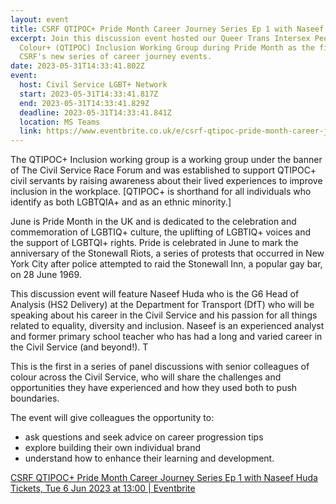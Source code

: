 ```yaml
---
layout: event
title: CSRF QTIPOC+ Pride Month Career Journey Series Ep 1 with Naseef Huda
excerpt: Join this discussion event hosted our Queer Trans Intersex People of
  Colour+ (QTIPOC) Inclusion Working Group during Pride Month as the first in
  CSRF's new series of career journey events.
date: 2023-05-31T14:33:41.802Z
event:
  host: Civil Service LGBT+ Network
  start: 2023-05-31T14:33:41.817Z
  end: 2023-05-31T14:33:41.829Z
  deadline: 2023-05-31T14:33:41.841Z
  location: MS Teams
  link: https://www.eventbrite.co.uk/e/csrf-qtipoc-pride-month-career-journey-series-ep-1-with-naseef-huda-tickets-640854632457?utm-campaign=social&utm-content=attendeeshare&utm-medium=discovery&utm-term=listing&utm-source=cp&aff=escb
---
```

<!--StartFragment-->

The QTIPOC+ Inclusion working group is a working group under the banner of The Civil Service Race Forum and was established to support QTIPOC+ civil servants by raising awareness about their lived experiences to improve inclusion in the workplace. \[QTIPOC+ is shorthand for all individuals who identify as both LGBTQIA+ and as an ethnic minority.]

June is Pride Month in the UK and is dedicated to the celebration and commemoration of LGBTIQ+ culture, the uplifting of LGBTIQ+ voices and the support of LGBTQI+ rights. Pride is celebrated in June to mark the anniversary of the Stonewall Riots, a series of protests that occurred in New York City after police attempted to raid the Stonewall Inn, a popular gay bar, on 28 June 1969.

This discussion event will feature Naseef Huda who is the G6 Head of Analysis (HS2 Delivery) at the Department for Transport (DfT) who will be speaking about his career in the Civil Service and his passion for all things related to equality, diversity and inclusion. Naseef is an experienced analyst and former primary school teacher who has had a long and varied career in the Civil Service (and beyond!). T

This is the first in a series of panel discussions with senior colleagues of colour across the Civil Service, who will share the challenges and opportunities they have experienced and how they used both to push boundaries.

The event will give colleagues the opportunity to:

* ask questions and seek advice on career progression tips
* explore building their own individual brand
* understand how to enhance their learning and development.



<!--StartFragment-->

[CSRF QTIPOC+ Pride Month Career Journey Series Ep 1 with Naseef Huda Tickets, Tue 6 Jun 2023 at 13:00 | Eventbrite](https://www.eventbrite.co.uk/e/csrf-qtipoc-pride-month-career-journey-series-ep-1-with-naseef-huda-tickets-640854632457?utm-campaign=social&utm-content=attendeeshare&utm-medium=discovery&utm-term=listing&utm-source=cp&aff=escb)

<!--EndFragment-->

<!--EndFragment-->